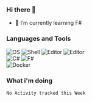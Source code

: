 ### Hi there 👋

- 🌱 I’m currently learning F#

### Languages and Tools

![OS](https://img.shields.io/badge/-Arch-informational?style=flat&logo=arch-linux&logoColor=white&color=1793D1)
![Shell](https://img.shields.io/badge/-Fish-informational?style=flat&logo=gnu-bash&logoColor=white&color=4EAA25)
![Editor](https://img.shields.io/badge/-Rider-informational?style=flat&logo=rider&logoColor=white&color=000000)
![Editor](https://img.shields.io/badge/-Visual%20Studio%20Code-informational?style=flat&logo=visual%20studio%20code&logoColor=white&color=007ACC)\
![C#](https://img.shields.io/badge/-C%23-informational?style=flat&logo=.NET&logoColor=white&color=512BD4)
![F#](https://img.shields.io/badge/-F%23-informational?style=flat&logo=.NET&logoColor=white&color=512BD4)\
![Docker](https://img.shields.io/badge/-Docker-informational?style=flat&logo=docker&logoColor=white&color=2496ED)

### What i'm doing

<!--START_SECTION:waka-->
```text
No Activity tracked this Week
```
<!--END_SECTION:waka-->
